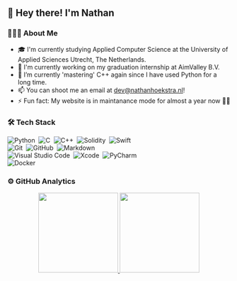 ## 👋 Hey there! I'm Nathan

### 👨🏻‍💻 About Me
- 🎓 I'm currently studying Applied Computer Science at the University of Applied Sciences Utrecht, The Netherlands.
- 🔭 I'm currently working on my graduation internship at AimValley B.V.
- 🌱 I’m currently 'mastering' C++ again since I have used Python for a long time.
- 📫 You can shoot me an email at dev@nathanhoekstra.nl!
- ⚡ Fun fact: My website is in maintanance mode for almost a year now 🤦‍♂️

### 🛠 Tech Stack
![Python](https://img.shields.io/badge/-Python-05122A?style=flat&logo=python)&nbsp;
![C](https://img.shields.io/badge/-C-05122A?style=flat&logo=C&logoColor=A8B9CC)&nbsp;
![C++](https://img.shields.io/badge/-C++-05122A?style=flat&logo=C%2B%2B&logoColor=00599C)&nbsp;
![Solidity](https://img.shields.io/badge/-Solidity-05122A?style=flat&logo=Ethereum&logoColor=00599C)&nbsp;
![Swift](https://img.shields.io/badge/-Swift-05122A?style=flat&logo=swift&logoColor=00599C)\
![Git](https://img.shields.io/badge/-Git-05122A?style=flat&logo=git)&nbsp;
![GitHub](https://img.shields.io/badge/-GitHub-05122A?style=flat&logo=github)&nbsp;
![Markdown](https://img.shields.io/badge/-Markdown-05122A?style=flat&logo=markdown)\
![Visual Studio Code](https://img.shields.io/badge/-Visual%20Studio%20Code-05122A?style=flat&logo=visual-studio-code&logoColor=007ACC)&nbsp;
![Xcode](https://img.shields.io/badge/-Xcode-05122A?style=flat&logo=Xcode)&nbsp;
![PyCharm](https://img.shields.io/badge/-PyCharm-05122A?style=flat&logo=PyCharm&logoColor=007ACC)\
![Docker](https://img.shields.io/badge/-Docker-05122A?style=flat&logo=docker&logoColor=007ACC)&nbsp;

### ⚙️ GitHub Analytics

<p align="center">
<a href="https://github.com/NathanHoekstra">
  <img height="180em" src="https://github-readme-stats-eight-theta.vercel.app/api?username=NathanHoekstra&show_icons=true&theme=algolia&include_all_commits=true&count_private=true"/>
  <img height="180em" src="https://github-readme-stats-eight-theta.vercel.app/api/top-langs/?username=NathanHoekstra&layout=compact&langs_count=8&theme=algolia"/>
</a>
</p>
